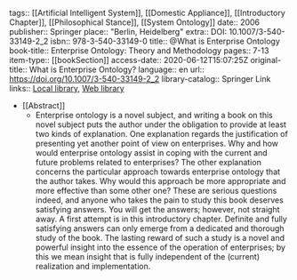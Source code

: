 tags:: [[Artificial Intelligent System]], [[Domestic Appliance]], [[Introductory Chapter]], [[Philosophical Stance]], [[System Ontology]]
date:: 2006
publisher:: Springer
place:: "Berlin, Heidelberg"
extra:: DOI: 10.1007/3-540-33149-2_2
isbn:: 978-3-540-33149-0
title:: @What is Enterprise Ontology
book-title:: Enterprise Ontology: Theory and Methodology
pages:: 7-13
item-type:: [[bookSection]]
access-date:: 2020-06-12T15:07:25Z
original-title:: What is Enterprise Ontology?
language:: en
url:: https://doi.org/10.1007/3-540-33149-2_2
library-catalog:: Springer Link
links:: [Local library](zotero://select/library/items/YNKH3Z9U), [Web library](https://www.zotero.org/users/6520516/items/YNKH3Z9U)

- [[Abstract]]
	- Enterprise ontology is a novel subject, and writing a book on this novel subject puts the author under the obligation to provide at least two kinds of explanation. One explanation regards the justification of presenting yet another point of view on enterprises. Why and how would enterprise ontology assist in coping with the current and future problems related to enterprises? The other explanation concerns the particular approach towards enterprise ontology that the author takes. Why would this approach be more appropriate and more effective than some other one? These are serious questions indeed, and anyone who takes the pain to study this book deserves satisfying answers. You will get the answers; however, not straight away. A first attempt is in this introductory chapter. Definite and fully satisfying answers can only emerge from a dedicated and thorough study of the book. The lasting reward of such a study is a novel and powerful insight into the essence of the operation of enterprises; by this we mean insight that is fully independent of the (current) realization and implementation.
